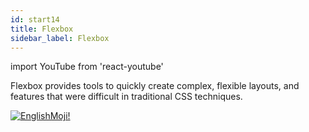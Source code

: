 ```yaml
---
id: start14
title: Flexbox
sidebar_label: Flexbox
---
```


import YouTube from 'react-youtube'


Flexbox provides tools to quickly create complex, flexible layouts, and features that were difficult in traditional CSS techniques.

<YouTube videoId='PF1kzcGdN7E' />

[![EnglishMoji!](/img/logo/englishmoji.png)](https://apps.apple.com/kz/app/englishmoji/id6450254885)
